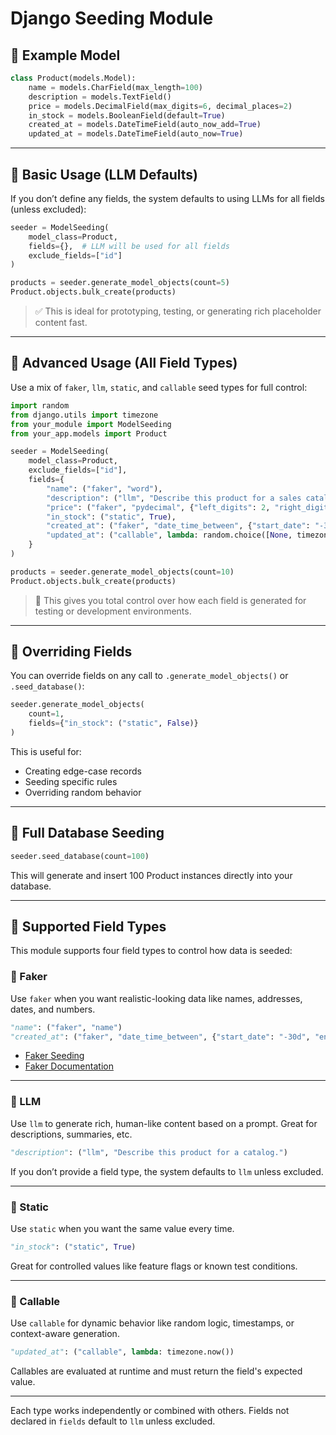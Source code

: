 # Django Seeding Module

## 🧪 Example Model

```python
class Product(models.Model):
    name = models.CharField(max_length=100)
    description = models.TextField()
    price = models.DecimalField(max_digits=6, decimal_places=2)
    in_stock = models.BooleanField(default=True)
    created_at = models.DateTimeField(auto_now_add=True)
    updated_at = models.DateTimeField(auto_now=True)
```

---

## 🚀 Basic Usage (LLM Defaults)

If you don’t define any fields, the system defaults to using LLMs for all fields (unless excluded):

```python
seeder = ModelSeeding(
    model_class=Product,
    fields={},  # LLM will be used for all fields
    exclude_fields=["id"]
)

products = seeder.generate_model_objects(count=5)
Product.objects.bulk_create(products)
```

> ✅ This is ideal for prototyping, testing, or generating rich placeholder content fast.

---

## 🔧 Advanced Usage (All Field Types)

Use a mix of `faker`, `llm`, `static`, and `callable` seed types for full control:

```python
import random
from django.utils import timezone
from your_module import ModelSeeding
from your_app.models import Product

seeder = ModelSeeding(
    model_class=Product,
    exclude_fields=["id"],
    fields={
        "name": ("faker", "word"),
        "description": ("llm", "Describe this product for a sales catalog."),
        "price": ("faker", "pydecimal", {"left_digits": 2, "right_digits": 2, "positive": True}),
        "in_stock": ("static", True),
        "created_at": ("faker", "date_time_between", {"start_date": "-30d", "end_date": "now"}),
        "updated_at": ("callable", lambda: random.choice([None, timezone.now()])),
    }
)

products = seeder.generate_model_objects(count=10)
Product.objects.bulk_create(products)
```

> 🧩 This gives you total control over how each field is generated for testing or development environments.

---

## 🎯 Overriding Fields

You can override fields on any call to `.generate_model_objects()` or `.seed_database()`:

```python
seeder.generate_model_objects(
    count=1,
    fields={"in_stock": ("static", False)}
)
```

This is useful for:
- Creating edge-case records
- Seeding specific rules
- Overriding random behavior

---

## 🔄 Full Database Seeding

```python
seeder.seed_database(count=100)
```

This will generate and insert 100 Product instances directly into your database.

---

## 🧰 Supported Field Types

This module supports four field types to control how data is seeded:

### 🧪 Faker

Use `faker` when you want realistic-looking data like names, addresses, dates, and numbers.

```python
"name": ("faker", "name")
"created_at": ("faker", "date_time_between", {"start_date": "-30d", "end_date": "now"})
```

- [Faker Seeding](faker.md)
- [Faker Documentation](https://faker.readthedocs.io/en/master/)

---

### 🧠 LLM

Use `llm` to generate rich, human-like content based on a prompt. Great for descriptions, summaries, etc.

```python
"description": ("llm", "Describe this product for a catalog.")
```

If you don’t provide a field type, the system defaults to `llm` unless excluded.

---

### 📌 Static

Use `static` when you want the same value every time.

```python
"in_stock": ("static", True)
```

Great for controlled values like feature flags or known test conditions.

---

### 🧮 Callable

Use `callable` for dynamic behavior like random logic, timestamps, or context-aware generation.

```python
"updated_at": ("callable", lambda: timezone.now())
```

Callables are evaluated at runtime and must return the field's expected value.

---

Each type works independently or combined with others. Fields not declared in `fields` default to `llm` unless excluded.

